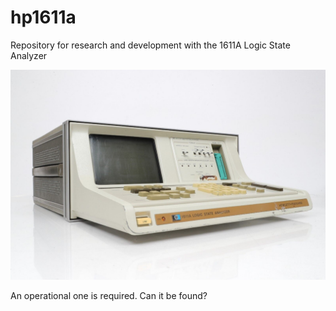# hp1611a

Repository for research and development with the 1611A Logic State Analyzer

![unit](/images/2.jpg)

An operational one is required. Can it be found?